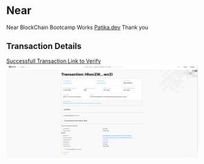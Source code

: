 # Near
Near BlockChain Bootcamp Works 
[Patika.dev](https://www.patika.dev/tr) Thank you
## Transaction Details
[Successfull Transaction Link to Verify](https://explorer.testnet.near.org/transactions/HhocZiKihA4MmFeL74TN28kbK8mLoqESjweCQE33wxZi)
![Near Transaction](./images/transaction.png)
